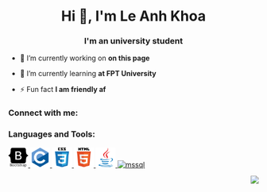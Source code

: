 <h1 align="center">Hi 👋, I'm Le Anh Khoa</h1>
<h3 align="center">I'm an university student</h3>

- 🔭 I’m currently working on **on this page**

- 🌱 I’m currently learning **at FPT University**

- ⚡ Fun fact **I am friendly af**

<h3 align="left">Connect with me:</h3>
<p align="left">
</p>

<h3 align="left">Languages and Tools:</h3>
<p align="left"> <a href="https://getbootstrap.com" target="_blank" rel="noreferrer"> <img src="https://raw.githubusercontent.com/devicons/devicon/master/icons/bootstrap/bootstrap-plain-wordmark.svg" alt="bootstrap" width="40" height="40"/> </a> <a href="https://www.cprogramming.com/" target="_blank" rel="noreferrer"> <img src="https://raw.githubusercontent.com/devicons/devicon/master/icons/c/c-original.svg" alt="c" width="40" height="40"/> </a> <a href="https://www.w3schools.com/css/" target="_blank" rel="noreferrer"> <img src="https://raw.githubusercontent.com/devicons/devicon/master/icons/css3/css3-original-wordmark.svg" alt="css3" width="40" height="40"/> </a> <a href="https://www.w3.org/html/" target="_blank" rel="noreferrer"> <img src="https://raw.githubusercontent.com/devicons/devicon/master/icons/html5/html5-original-wordmark.svg" alt="html5" width="40" height="40"/> </a> <a href="https://www.java.com" target="_blank" rel="noreferrer"> <img src="https://raw.githubusercontent.com/devicons/devicon/master/icons/java/java-original.svg" alt="java" width="40" height="40"/> </a> <a href="https://www.microsoft.com/en-us/sql-server" target="_blank" rel="noreferrer"> <img src="https://www.svgrepo.com/show/303229/microsoft-sql-server-logo.svg" alt="mssql" width="40" height="40"/> </a> </p>

<img align="right" src="[[https://camo.githubusercontent.com/4cb9b98860a01e6a93c5b3eb5fd5a0ae409731635562552752b75ff17b4b2167/68747470733a2f2f6d656469612e67697068792e636f6d2f6d656469612f4d3967624264396e6244724f5475314d71782f67697068792e676966](https://www.google.com/url?sa=i&url=https%3A%2F%2Fgiphy.com%2Fgifs%2Fpudgypenguins-work-computer-working-QDjpIL6oNCVZ4qzGs7&psig=AOvVaw1eC841tzyN5YiXtgXHpPwb&ust=1704293921380000&source=images&cd=vfe&opi=89978449&ved=0CA8QjRxqFwoTCJDr7uL7voMDFQAAAAAdAAAAABBv)https://www.google.com/url?sa=i&url=https%3A%2F%2Fgiphy.com%2Fgifs%2Fpudgypenguins-work-computer-working-QDjpIL6oNCVZ4qzGs7&psig=AOvVaw1eC841tzyN5YiXtgXHpPwb&ust=1704293921380000&source=images&cd=vfe&opi=89978449&ved=0CA8QjRxqFwoTCJDr7uL7voMDFQAAAAAdAAAAABBv](https://media1.giphy.com/media/QDjpIL6oNCVZ4qzGs7/giphy.gif?cid=6c09b952wiu5zf6kbfne9umxkxbdmmr8cmdqjjn8wvhcz5z3&ep=v1_internal_gif_by_id&rid=giphy.gif&ct=g)" data-canonical-src="https://media.giphy.com/media/M9gbBd9nbDrOTu1Mqx/giphy.gif" style="max-width: 100%; display: inline-block;" data-target="animated-image.originalImage">
